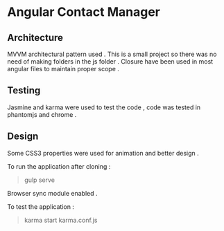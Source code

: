 Angular Contact Manager
========================

## Architecture
MVVM architectural pattern used .
This is a small project so there was no need of making folders in the js folder .
Closure have been used in most angular files to maintain proper scope .

## Testing 
Jasmine and karma were used to test the code , code was tested in phantomjs and chrome .

## Design 
Some CSS3 properties were used for animation and better design .

To run the application after cloning  :
>gulp serve

Browser sync module enabled .

To test the application :

>karma start karma.conf.js

